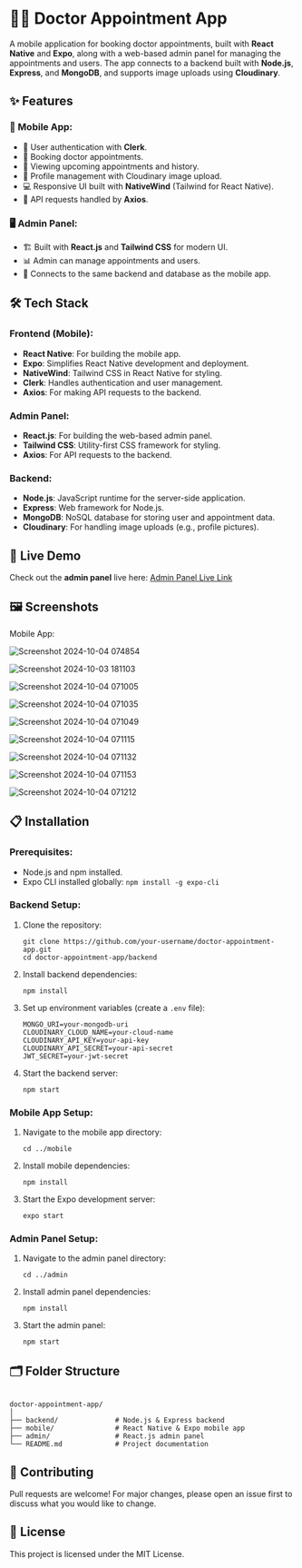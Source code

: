 <h1>👨‍⚕️ Doctor Appointment App</h1>

<p>A mobile application for booking doctor appointments, built with <strong>React Native</strong> and <strong>Expo</strong>, along with a web-based admin panel for managing the appointments and users. The app connects to a backend built with <strong>Node.js</strong>, <strong>Express</strong>, and <strong>MongoDB</strong>, and supports image uploads using <strong>Cloudinary</strong>.</p>

<h2>✨ Features</h2>

<h3>📱 Mobile App:</h3>
<ul>
  <li>🔐 User authentication with <strong>Clerk</strong>.</li>
  <li>📅 Booking doctor appointments.</li>
  <li>📝 Viewing upcoming appointments and history.</li>
  <li>👤 Profile management with Cloudinary image upload.</li>
  <li>💻 Responsive UI built with <strong>NativeWind</strong> (Tailwind for React Native).</li>
  <li>📡 API requests handled by <strong>Axios</strong>.</li>
</ul>

<h3>🖥️ Admin Panel:</h3>
<ul>
  <li>🏗️ Built with <strong>React.js</strong> and <strong>Tailwind CSS</strong> for modern UI.</li>
  <li>📊 Admin can manage appointments and users.</li>
  <li>🔗 Connects to the same backend and database as the mobile app.</li>
</ul>

<h2>🛠️ Tech Stack</h2>

<h3>Frontend (Mobile):</h3>
<ul>
  <li><strong>React Native</strong>: For building the mobile app.</li>
  <li><strong>Expo</strong>: Simplifies React Native development and deployment.</li>
  <li><strong>NativeWind</strong>: Tailwind CSS in React Native for styling.</li>
  <li><strong>Clerk</strong>: Handles authentication and user management.</li>
  <li><strong>Axios</strong>: For making API requests to the backend.</li>
</ul>

<h3>Admin Panel:</h3>
<ul>
  <li><strong>React.js</strong>: For building the web-based admin panel.</li>
  <li><strong>Tailwind CSS</strong>: Utility-first CSS framework for styling.</li>
  <li><strong>Axios</strong>: For API requests to the backend.</li>
</ul>

<h3>Backend:</h3>
<ul>
  <li><strong>Node.js</strong>: JavaScript runtime for the server-side application.</li>
  <li><strong>Express</strong>: Web framework for Node.js.</li>
  <li><strong>MongoDB</strong>: NoSQL database for storing user and appointment data.</li>
  <li><strong>Cloudinary</strong>: For handling image uploads (e.g., profile pictures).</li>
</ul>

<h2>🚀 Live Demo</h2>

<p>Check out the <strong>admin panel</strong> live here: <a href="https://your-admin-panel-link.com" target="_blank">Admin Panel Live Link</a></p>

<h2>🖼️ Screenshots</h2>

<p>Mobile App:</p>

![Screenshot 2024-10-04 074854](https://github.com/user-attachments/assets/aaf9b49f-68cb-497e-8d20-460c9c9c775b)

![Screenshot 2024-10-03 181103](https://github.com/user-attachments/assets/d8246706-d174-4e67-a683-73d1371892ce)

![Screenshot 2024-10-04 071005](https://github.com/user-attachments/assets/fd5f46ad-7810-481d-b1fc-b811305c17dd)

![Screenshot 2024-10-04 071035](https://github.com/user-attachments/assets/5fc00c30-7a04-49a0-8786-f8e3e35f5822)

![Screenshot 2024-10-04 071049](https://github.com/user-attachments/assets/5cfae095-f69b-422f-a718-8de7c08f194e)

![Screenshot 2024-10-04 071115](https://github.com/user-attachments/assets/39cb2acb-e018-4472-bb49-9d3db770a0aa)

![Screenshot 2024-10-04 071132](https://github.com/user-attachments/assets/34524a12-928a-4b90-95dc-03fb42a5b7d5)

![Screenshot 2024-10-04 071153](https://github.com/user-attachments/assets/cbe28506-1c3d-4e97-977b-9112dc3133ef)

![Screenshot 2024-10-04 071212](https://github.com/user-attachments/assets/26d50f8b-8b13-45dc-bcc2-b7ed48371e11)


<h2>📋 Installation</h2>

<h3>Prerequisites:</h3>
<ul>
  <li>Node.js and npm installed.</li>
  <li>Expo CLI installed globally: <code>npm install -g expo-cli</code></li>
</ul>

<h3>Backend Setup:</h3>
<ol>
  <li>Clone the repository:</li>
  <pre><code>git clone https://github.com/your-username/doctor-appointment-app.git
cd doctor-appointment-app/backend</code></pre>
  <li>Install backend dependencies:</li>
  <pre><code>npm install</code></pre>
  <li>Set up environment variables (create a <code>.env</code> file):</li>
  <pre><code>MONGO_URI=your-mongodb-uri
CLOUDINARY_CLOUD_NAME=your-cloud-name
CLOUDINARY_API_KEY=your-api-key
CLOUDINARY_API_SECRET=your-api-secret
JWT_SECRET=your-jwt-secret</code></pre>
  <li>Start the backend server:</li>
  <pre><code>npm start</code></pre>
</ol>

<h3>Mobile App Setup:</h3>
<ol>
  <li>Navigate to the mobile app directory:</li>
  <pre><code>cd ../mobile</code></pre>
  <li>Install mobile dependencies:</li>
  <pre><code>npm install</code></pre>
  <li>Start the Expo development server:</li>
  <pre><code>expo start</code></pre>
</ol>

<h3>Admin Panel Setup:</h3>
<ol>
  <li>Navigate to the admin panel directory:</li>
  <pre><code>cd ../admin</code></pre>
  <li>Install admin panel dependencies:</li>
  <pre><code>npm install</code></pre>
  <li>Start the admin panel:</li>
  <pre><code>npm start</code></pre>
</ol>

<h2>🗂️ Folder Structure</h2>

<pre><code>
doctor-appointment-app/
│
├── backend/              # Node.js & Express backend
├── mobile/               # React Native & Expo mobile app
├── admin/                # React.js admin panel
└── README.md             # Project documentation
</code></pre>

<h2>🤝 Contributing</h2>

<p>Pull requests are welcome! For major changes, please open an issue first to discuss what you would like to change.</p>

<h2>📄 License</h2>

<p>This project is licensed under the MIT License.</p>
